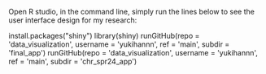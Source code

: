 Open R studio, in the command line, simply run the lines below to see the user interface design for my research:

install.packages("shiny")
library(shiny)
runGitHub(repo = 'data_visualization', username = 'yukihannn', ref = 'main', subdir = 'final_app')
runGitHub(repo = 'data_visualization', username = 'yukihannn', ref = 'main', subdir = 'chr_spr24_app')
